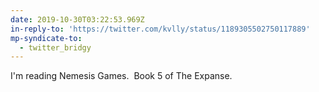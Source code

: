 ```yaml
---
date: 2019-10-30T03:22:53.969Z
in-reply-to: 'https://twitter.com/kvlly/status/1189305502750117889'
mp-syndicate-to:
  - twitter_bridgy
---
```


I'm reading Nemesis Games. &nbsp;Book 5 of The Expanse.
